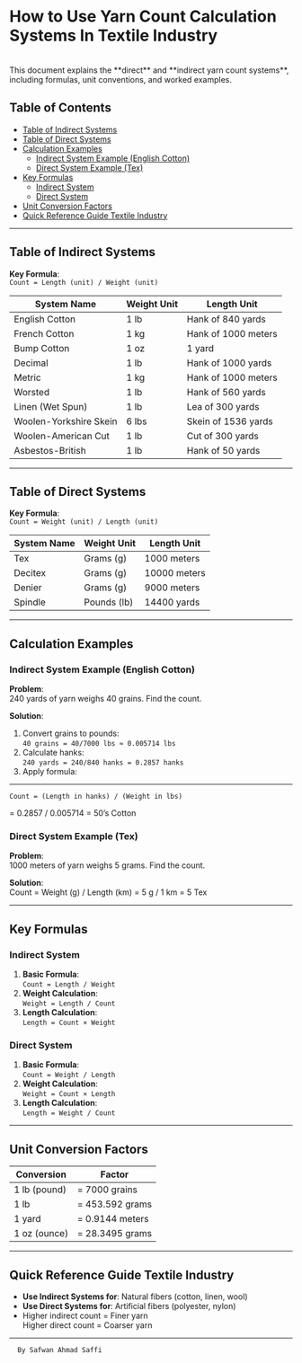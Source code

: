 # How to Use Yarn Count Calculation Systems In Textile Industry
<br>
This document explains the **direct** and **indirect yarn count systems**, including formulas, unit conventions, and worked examples.
<br>

## Table of Contents
- [Table of Indirect Systems](#table-of-indirect-systems)
- [Table of Direct Systems](#table-of-direct-systems)
- [Calculation Examples](#calculation-examples)
  - [Indirect System Example (English Cotton)](#indirect-system-example-english-cotton)
  - [Direct System Example (Tex)](#direct-system-example-tex)
- [Key Formulas](#key-formulas)
  - [Indirect System](#indirect-system)
  - [Direct System](#direct-system)
- [Unit Conversion Factors](#unit-conversion-factors)
- [Quick Reference Guide Textile Industry](#quick-reference-guide-textile-industry)


---

## Table of Indirect Systems
**Key Formula**:  
`Count = Length (unit) / Weight (unit)`

| System Name               | Weight Unit | Length Unit               |
|---------------------------|-------------|---------------------------|
| English Cotton            | 1 lb        | Hank of 840 yards         |
| French Cotton             | 1 kg        | Hank of 1000 meters       |
| Bump Cotton               | 1 oz        | 1 yard                    |
| Decimal                   | 1 lb        | Hank of 1000 yards        |
| Metric                    | 1 kg        | Hank of 1000 meters       |
| Worsted                   | 1 lb        | Hank of 560 yards         |
| Linen (Wet Spun)          | 1 lb        | Lea of 300 yards          |
| Woolen-Yorkshire Skein    | 6 lbs       | Skein of 1536 yards       |
| Woolen-American Cut       | 1 lb        | Cut of 300 yards          |
| Asbestos-British          | 1 lb        | Hank of 50 yards          |

---

## Table of Direct Systems
**Key Formula**:  
`Count = Weight (unit) / Length (unit)`

| System Name   | Weight Unit | Length Unit          |
|---------------|-------------|----------------------|
| Tex           | Grams (g)   | 1000 meters          |
| Decitex       | Grams (g)   | 10000 meters         |
| Denier        | Grams (g)   | 9000 meters          |
| Spindle       | Pounds (lb) | 14400 yards          |

---

## Calculation Examples

### Indirect System Example (English Cotton)
**Problem**:  
240 yards of yarn weighs 40 grains. Find the count.

**Solution**:
1. Convert grains to pounds:  
   `40 grains = 40/7000 lbs ≈ 0.005714 lbs`
2. Calculate hanks:  
   `240 yards = 240/840 hanks = 0.2857 hanks`
3. Apply formula:  

---
    Count = (Length in hanks) / (Weight in lbs)
= 0.2857 / 0.005714
= 50’s Cotton


### Direct System Example (Tex)
**Problem**:  
1000 meters of yarn weighs 5 grams. Find the count.

**Solution**:  
Count = Weight (g) / Length (km)
= 5 g / 1 km
= 5 Tex



---

## Key Formulas

### Indirect System
1. **Basic Formula**:  
   `Count = Length / Weight`
2. **Weight Calculation**:  
   `Weight = Length / Count`
3. **Length Calculation**:  
   `Length = Count × Weight`

### Direct System
1. **Basic Formula**:  
   `Count = Weight / Length`
2. **Weight Calculation**:  
   `Weight = Count × Length`
3. **Length Calculation**:  
   `Length = Weight / Count`

---

## Unit Conversion Factors
| Conversion                | Factor                     |
|---------------------------|----------------------------|
| 1 lb (pound)              | = 7000 grains              |
| 1 lb                      | = 453.592 grams            |
| 1 yard                    | = 0.9144 meters            |
| 1 oz (ounce)              | = 28.3495 grams            |

---

## Quick Reference Guide Textile Industry
- **Use Indirect Systems for**: Natural fibers (cotton, linen, wool)
- **Use Direct Systems for**: Artificial fibers (polyester, nylon)
- Higher indirect count = Finer yarn  
  Higher direct count = Coarser yarn

---
      By Safwan Ahmad Saffi
